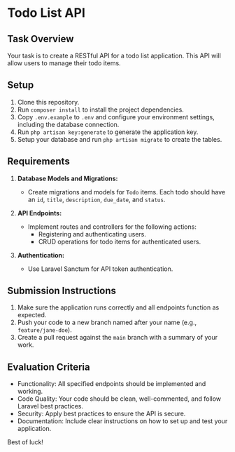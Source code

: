 # Todo List API

## Task Overview

Your task is to create a RESTful API for a todo list application. This API will allow users to manage their todo items.

## Setup

1. Clone this repository.
2. Run `composer install` to install the project dependencies.
3. Copy `.env.example` to `.env` and configure your environment settings, including the database connection.
4. Run `php artisan key:generate` to generate the application key.
5. Setup your database and run `php artisan migrate` to create the tables.

## Requirements

1. **Database Models and Migrations:**
   - Create migrations and models for `Todo` items. Each todo should have an `id`, `title`, `description`, `due_date`, and `status`.

2. **API Endpoints:**
   - Implement routes and controllers for the following actions:
     - Registering and authenticating users.
     - CRUD operations for todo items for authenticated users.

3. **Authentication:**
   - Use Laravel Sanctum for API token authentication.

## Submission Instructions

1. Make sure the application runs correctly and all endpoints function as expected.
2. Push your code to a new branch named after your name (e.g., `feature/jane-doe`).
3. Create a pull request against the `main` branch with a summary of your work.

## Evaluation Criteria

- Functionality: All specified endpoints should be implemented and working.
- Code Quality: Your code should be clean, well-commented, and follow Laravel best practices.
- Security: Apply best practices to ensure the API is secure.
- Documentation: Include clear instructions on how to set up and test your application.

Best of luck!
